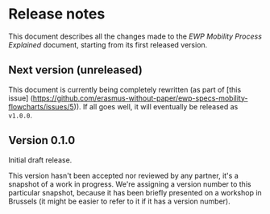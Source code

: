 Release notes
=============

This document describes all the changes made to the *EWP Mobility Process
Explained* document, starting from its first released version.

Next version (unreleased)
-------------------------

This document is currently being completely rewritten (as part of [this issue]
(https://github.com/erasmus-without-paper/ewp-specs-mobility-flowcharts/issues/5)).
If all goes well, it will eventually be released as `v1.0.0`.


Version 0.1.0
-------------

Initial draft release.

This version hasn't been accepted nor reviewed by any partner, it's a snapshot
of a work in progress. We're assigning a version number to this particular
snapshot, because it has been briefly presented on a workshop in Brussels (it
might be easier to refer to it if it has a version number).
